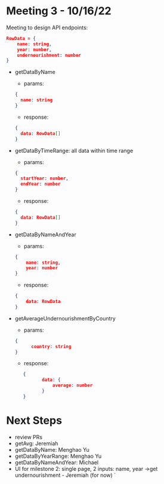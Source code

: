 # Meeting 3 - 10/16/22

Meeting to design API endpoints:

```json
RowData = {
	name: string,
	year: number,
	undernourishment: number
}
```

- getDataByName
  - params:
  ```json
  {
  	name: string
  }
  ```
  - response:
  ```json
  {
  	data: RowData[]
  }
  ```
- getDataByTimeRange: all data within time range

  - params:

  ```json
  {
  	startYear: number,
  	endYear: number
  }
  ```

  - response:

  ```json
  {
  	data: RowData[]
  }
  ```

- getDataByNameAndYear
  - params:
  ```json
  {
      name: string,
      year: number
  }
  ```
  - response:
  ```json
  {
      data: RowData
  }
  ```
- getAverageUndernourishmentByCountry

  - params:

  ```json
  {
  		country: string
  }
  ```

  - response:

  ```json
  	 {
  			data: {
  				average: number
  			}
  	 }
  ```

# Next Steps

- review PRs
- getAvg: Jeremiah
- getDataByName: Menghao Yu
- getDataByYearRange: Menghao Yu
- getDataByNameAndYear: Michael
- UI for milestone 2: single page, 2 inputs: name, year ->get undernourishment - Jeremiah (for now)
`